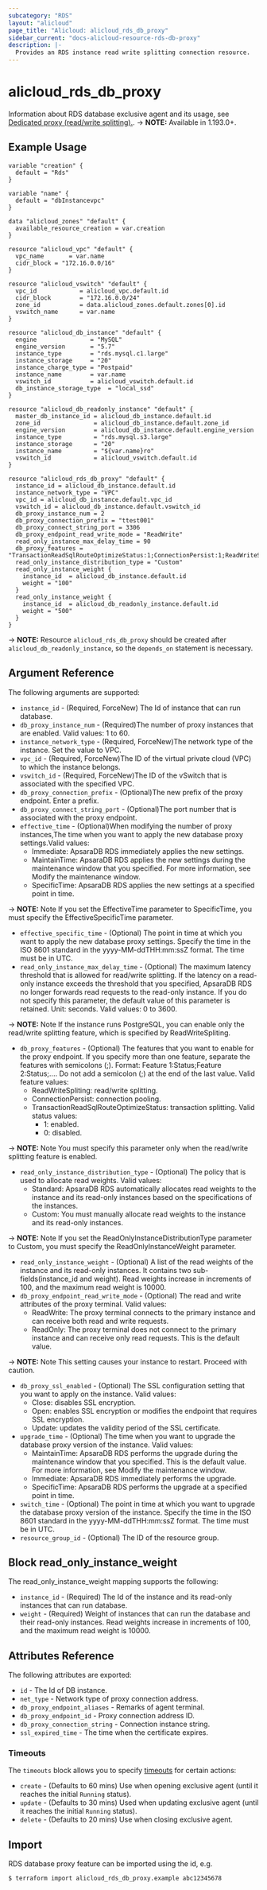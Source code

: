 ```yaml
---
subcategory: "RDS"
layout: "alicloud"
page_title: "Alicloud: alicloud_rds_db_proxy"
sidebar_current: "docs-alicloud-resource-rds-db-proxy"
description: |-
  Provides an RDS instance read write splitting connection resource.
---
```


# alicloud\_rds\_db\_proxy

Information about RDS database exclusive agent and its usage, see [Dedicated proxy (read/write splitting).](https://www.alibabacloud.com/help/en/apsaradb-for-rds/latest/dedicated-proxy).
-> **NOTE:** Available in 1.193.0+.

## Example Usage

```
variable "creation" {
  default = "Rds"
}

variable "name" {
  default = "dbInstancevpc"
}

data "alicloud_zones" "default" {
  available_resource_creation = var.creation
}

resource "alicloud_vpc" "default" {
  vpc_name       = var.name
  cidr_block = "172.16.0.0/16"
}

resource "alicloud_vswitch" "default" {
  vpc_id            = alicloud_vpc.default.id
  cidr_block        = "172.16.0.0/24"
  zone_id           = data.alicloud_zones.default.zones[0].id
  vswitch_name      = var.name
}

resource "alicloud_db_instance" "default" {
  engine               = "MySQL"
  engine_version       = "5.7"
  instance_type        = "rds.mysql.c1.large"
  instance_storage     = "20"
  instance_charge_type = "Postpaid"
  instance_name        = var.name
  vswitch_id           = alicloud_vswitch.default.id
  db_instance_storage_type  = "local_ssd"
}

resource "alicloud_db_readonly_instance" "default" {
  master_db_instance_id = alicloud_db_instance.default.id
  zone_id               = alicloud_db_instance.default.zone_id
  engine_version        = alicloud_db_instance.default.engine_version
  instance_type         = "rds.mysql.s3.large"
  instance_storage      = "20"
  instance_name         = "${var.name}ro"
  vswitch_id            = alicloud_vswitch.default.id
}

resource "alicloud_rds_db_proxy" "default" {
  instance_id = alicloud_db_instance.default.id
  instance_network_type = "VPC"
  vpc_id = alicloud_db_instance.default.vpc_id
  vswitch_id = alicloud_db_instance.default.vswitch_id
  db_proxy_instance_num = 2
  db_proxy_connection_prefix = "ttest001"
  db_proxy_connect_string_port = 3306
  db_proxy_endpoint_read_write_mode = "ReadWrite"
  read_only_instance_max_delay_time = 90
  db_proxy_features = "TransactionReadSqlRouteOptimizeStatus:1;ConnectionPersist:1;ReadWriteSpliting:1"
  read_only_instance_distribution_type = "Custom"
  read_only_instance_weight {
    instance_id  = alicloud_db_instance.default.id
    weight = "100"
  }
  read_only_instance_weight {
    instance_id  = alicloud_db_readonly_instance.default.id
    weight = "500"
  }
}
```

-> **NOTE:** Resource `alicloud_rds_db_proxy` should be created after `alicloud_db_readonly_instance`, so the `depends_on` statement is necessary.

## Argument Reference

The following arguments are supported:

* `instance_id` - (Required, ForceNew) The Id of instance that can run database.
* `db_proxy_instance_num` - (Required)The number of proxy instances that are enabled. Valid values: 1 to 60.
* `instance_network_type` - (Required, ForceNew)The network type of the instance. Set the value to VPC.
* `vpc_id` - (Required, ForceNew)The ID of the virtual private cloud (VPC) to which the instance belongs.
* `vswitch_id` - (Required, ForceNew)The ID of the vSwitch that is associated with the specified VPC.
* `db_proxy_connection_prefix` - (Optional)The new prefix of the proxy endpoint. Enter a prefix.
* `db_proxy_connect_string_port` - (Optional)The port number that is associated with the proxy endpoint.
* `effective_time` - (Optional)When modifying the number of proxy instances,The time when you want to apply the new database proxy settings.Valid values:
  - Immediate: ApsaraDB RDS immediately applies the new settings.
  - MaintainTime: ApsaraDB RDS applies the new settings during the maintenance window that you specified. For more information, see Modify the maintenance window.
  - SpecificTime: ApsaraDB RDS applies the new settings at a specified point in time.

-> **NOTE:** Note If you set the EffectiveTime parameter to SpecificTime, you must specify the EffectiveSpecificTime parameter.

* `effective_specific_time` - (Optional) The point in time at which you want to apply the new database proxy settings. Specify the time in the ISO 8601 standard in the yyyy-MM-ddTHH:mm:ssZ format. The time must be in UTC.
* `read_only_instance_max_delay_time` - (Optional) The maximum latency threshold that is allowed for read/write splitting. If the latency on a read-only instance exceeds the threshold that you specified, ApsaraDB RDS no longer forwards read requests to the read-only instance. If you do not specify this parameter, the default value of this parameter is retained. Unit: seconds. Valid values: 0 to 3600.

-> **NOTE:** Note If the instance runs PostgreSQL, you can enable only the read/write splitting feature, which is specified by ReadWriteSpliting.

* `db_proxy_features` - (Optional) The features that you want to enable for the proxy endpoint. If you specify more than one feature, separate the features with semicolons (;). Format: Feature 1:Status;Feature 2:Status;.... Do not add a semicolon (;) at the end of the last value. Valid feature values:
  - ReadWriteSpliting: read/write splitting.
  - ConnectionPersist: connection pooling.
  - TransactionReadSqlRouteOptimizeStatus: transaction splitting.
    Valid status values:
    - 1: enabled.
    - 0: disabled.

-> **NOTE:** Note You must specify this parameter only when the read/write splitting feature is enabled.

* `read_only_instance_distribution_type` - (Optional) The policy that is used to allocate read weights. Valid values:
  - Standard: ApsaraDB RDS automatically allocates read weights to the instance and its read-only instances based on the specifications of the instances.
  - Custom: You must manually allocate read weights to the instance and its read-only instances.

-> **NOTE:** Note If you set the ReadOnlyInstanceDistributionType parameter to Custom, you must specify the ReadOnlyInstanceWeight parameter.

* `read_only_instance_weight` - (Optional) A list of the read weights of the instance and its read-only instances.  It contains two sub-fields(instance_id and weight). Read weights increase in increments of 100, and the maximum read weight is 10000.
* `db_proxy_endpoint_read_write_mode` - (Optional) The read and write attributes of the proxy terminal. Valid values:
  - ReadWrite: The proxy terminal connects to the primary instance and can receive both read and write requests.
  - ReadOnly: The proxy terminal does not connect to the primary instance and can receive only read requests. This is the default value.

-> **NOTE:** Note This setting causes your instance to restart. Proceed with caution.

* `db_proxy_ssl_enabled` - (Optional) The SSL configuration setting that you want to apply on the instance. Valid values:
  - Close: disables SSL encryption.
  - Open: enables SSL encryption or modifies the endpoint that requires SSL encryption.
  - Update: updates the validity period of the SSL certificate.
* `upgrade_time` - (Optional) The time when you want to upgrade the database proxy version of the instance. Valid values:
  - MaintainTime: ApsaraDB RDS performs the upgrade during the maintenance window that you specified. This is the default value. For more information, see Modify the maintenance window.
  - Immediate: ApsaraDB RDS immediately performs the upgrade.
  - SpecificTime: ApsaraDB RDS performs the upgrade at a specified point in time.  
* `switch_time` - (Optional) The point in time at which you want to upgrade the database proxy version of the instance. Specify the time in the ISO 8601 standard in the yyyy-MM-ddTHH:mm:ssZ format. The time must be in UTC.
* `resource_group_id` - (Optional) The ID of the resource group.

## Block read_only_instance_weight

The read_only_instance_weight mapping supports the following:

* `instance_id` - (Required) The Id of the instance and its read-only instances that can run database.
* `weight` - (Required) Weight of instances that can run the database and their read-only instances. Read weights increase in increments of 100, and the maximum read weight is 10000.

## Attributes Reference

The following attributes are exported:

* `id` - The Id of DB instance.
* `net_type` - Network type of proxy connection address.
* `db_proxy_endpoint_aliases` - Remarks of agent terminal.
* `db_proxy_endpoint_id` - Proxy connection address ID.
* `db_proxy_connection_string` - Connection instance string.
* `ssl_expired_time` - The time when the certificate expires.

### Timeouts

The `timeouts` block allows you to specify [timeouts](https://www.terraform.io/docs/configuration-0-11/resources.html#timeouts) for certain actions:

* `create` - (Defaults to 60 mins) Use when opening exclusive agent (until it reaches the initial `Running` status).
* `update` - (Defaults to 30 mins) Used when updating exclusive agent (until it reaches the initial `Running` status).
* `delete` - (Defaults to 20 mins) Use when closing exclusive agent.

## Import

RDS database proxy feature can be imported using the id, e.g.

```shell
$ terraform import alicloud_rds_db_proxy.example abc12345678
```
